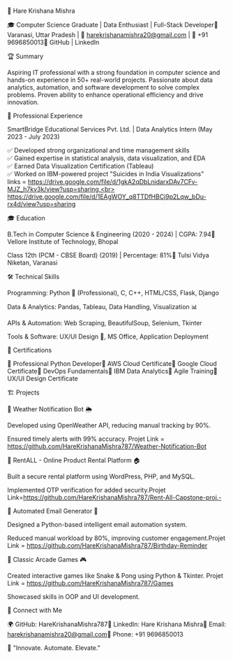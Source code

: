 
🚀 Hare Krishana Mishra

🎓 Computer Science Graduate | Data Enthusiast | Full-Stack Developer📍 Varanasi, Uttar Pradesh | 📧 harekrishanamishra20@gmail.com | 📱 +91 9696850013🔗 GitHub | LinkedIn

🏆 Summary

Aspiring IT professional with a strong foundation in computer science and hands-on experience in 50+ real-world projects. Passionate about data analytics, automation, and software development to solve complex problems. Proven ability to enhance operational efficiency and drive innovation.

💼 Professional Experience

SmartBridge Educational Services Pvt. Ltd. | Data Analytics Intern (May 2023 - July 2023)

✅ Developed strong organizational and time management skills<br>✅ Gained expertise in statistical analysis, data visualization, and EDA<br>✅ Earned Data Visualization Certification (Tableau)<br>✅ Worked on IBM-powered project "Suicides in India Visualizations"<br>
links = https://drive.google.com/file/d/1gkA2qDbLnidarxDAv7CFv-MJZ_h7kv3k/view?usp=sharing,<br> https://drive.google.com/file/d/1EAgWOY_q8TTDfHBCj9p2Lqw_bDu-rx4d/view?usp=sharing

🎓 Education

B.Tech in Computer Science & Engineering (2020 - 2024) | CGPA: 7.94📍 Vellore Institute of Technology, Bhopal

Class 12th (PCM - CBSE Board) (2019) | Percentage: 81%📍 Tulsi Vidya Niketan, Varanasi

🛠️ Technical Skills

Programming: Python 🐍 (Professional), C, C++, HTML/CSS, Flask, Django

Data & Analytics: Pandas, Tableau, Data Handling, Visualization 📊

APIs & Automation: Web Scraping, BeautifulSoup, Selenium, Tkinter

Tools & Software: UX/UI Design 🎨, MS Office, Application Deployment

📜 Certifications

🏅 Professional Python Developer🏅 AWS Cloud Certificate🏅 Google Cloud Certificate🏅 DevOps Fundamentals🏅 IBM Data Analytics🏅 Agile Training🏅 UX/UI Design Certificate

🏗️ Projects

🔹 Weather Notification Bot 🌦️

Developed using OpenWeather API, reducing manual tracking by 90%.

Ensured timely alerts with 99% accuracy. Projet Link = https://github.com/HareKrishanaMishra787/Weather-Notification-Bot

🔹 RentALL - Online Product Rental Platform 🏠

Built a secure rental platform using WordPress, PHP, and MySQL.

Implemented OTP verification for added security.Projet Link=https://github.com/HareKrishanaMishra787/Rent-All-Capstone-proj.-

🔹 Automated Email Generator 📧

Designed a Python-based intelligent email automation system.

Reduced manual workload by 80%, improving customer engagement.Projet Link = https://github.com/HareKrishanaMishra787/Birthday-Reminder

🔹 Classic Arcade Games 🎮

Created interactive games like Snake & Pong using Python & Tkinter. Projet Link = https://github.com/HareKrishanaMishra787/Games

Showcased skills in OOP and UI development.

🔗 Connect with Me

🌍 GitHub: HareKrishanaMishra787💼 LinkedIn: Hare Krishana Mishra📧 Email: harekrishanamishra20@gmail.com📱 Phone: +91 9696850013

🎯 "Innovate. Automate. Elevate."
